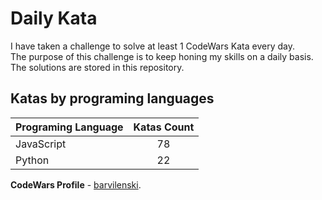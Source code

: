 # Daily Kata

I have taken a challenge to solve at least 1 CodeWars Kata every day.  
The purpose of this challenge is to keep honing my skills on a daily basis.  
The solutions are stored in this repository.

## Katas by programing languages

| Programing Language | Katas Count |
| ------------------- | :---------: |
| JavaScript          |          78 |
| Python              |          22 |


**CodeWars Profile** - [barvilenski](https://www.codewars.com/users/vbarv24).
